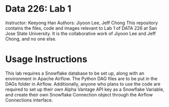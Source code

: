 # Data 226: Lab 1
Instructor: Keeyong Han
Authors: Jiyoon Lee, Jeff Chong
This repository contains the files, code and images relevant to Lab 1 of DATA 226 at San Jose State University.
It is the collaborative work of Jiyoon Lee and Jeff Chong, and no one else.

# Usage Instructions
This lab requires a Snowflake database to be set up, along with an environment in Apache Airflow.
The Python DAG files are to be put in the DAGs folder in Airflow.
Additionally, anyone who plans to use the code are required to set up their own Alpha Vantage API key as a Snowflake Variable, and create their own Snowflake Connection object through the Airflow Connections interface.
